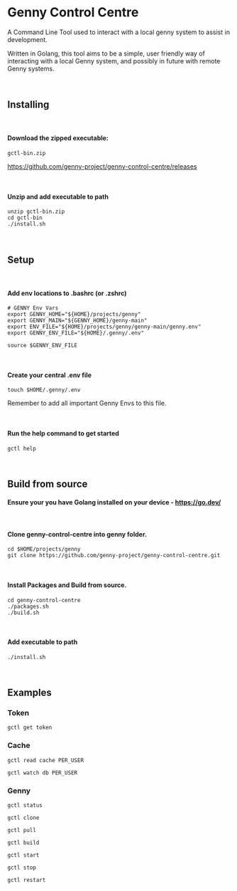 # Genny Control Centre

A Command Line Tool used to interact with a local genny system to assist in development.

Written in Golang, this tool aims to be a simple, user friendly way of interacting with a local Genny system, and possibly in future with remote Genny systems.

&nbsp;

## Installing

&nbsp;

#### Download the zipped executable: 

```gctl-bin.zip```

https://github.com/genny-project/genny-control-centre/releases

&nbsp;

#### Unzip and add executable to path

```shell
unzip gctl-bin.zip
cd gctl-bin
./install.sh
```

&nbsp;

## Setup

&nbsp;

#### Add env locations to .bashrc (or .zshrc)

```shell
# GENNY Env Vars
export GENNY_HOME="${HOME}/projects/genny"
export GENNY_MAIN="${GENNY_HOME}/genny-main"
export ENV_FILE="${HOME}/projects/genny/genny-main/genny.env"
export GENNY_ENV_FILE="${HOME}/.genny/.env"

source $GENNY_ENV_FILE
```

&nbsp;

#### Create your central .env file

```shell
touch $HOME/.genny/.env
```

Remember to add all important Genny Envs to this file.

&nbsp;

#### Run the help command to get started

```shell
gctl help
```

&nbsp;

## Build from source

#### Ensure your you have Golang installed on your device - https://go.dev/

&nbsp;

#### Clone genny-control-centre into genny folder.

```shell
cd $HOME/projects/genny
git clone https://github.com/genny-project/genny-control-centre.git
```

&nbsp;

#### Install Packages and Build from source.

```shell
cd genny-control-centre
./packages.sh
./build.sh
```

&nbsp;

#### Add executable to path

```shell
./install.sh
```


&nbsp;

## Examples

### Token

```shell
gctl get token
```

### Cache

```shell
gctl read cache PER_USER
```

```shell
gctl watch db PER_USER
```

### Genny

```shell
gctl status
```

```shell
gctl clone
```

```shell
gctl pull
```

```shell
gctl build
```

```shell
gctl start
```

```shell
gctl stop
```

```shell
gctl restart
```
